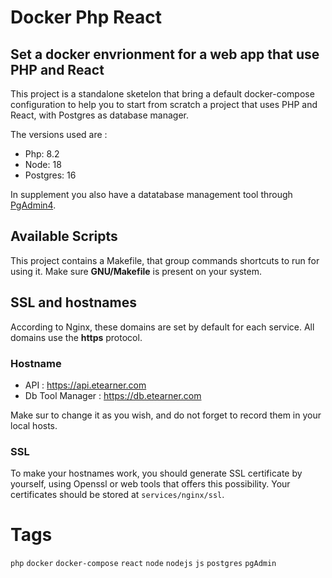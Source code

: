 # Docker Php React

## Set a docker envrionment for a web app that use PHP and React

This project is a standalone sketelon that bring a default docker-compose configuration to help you to start from scratch a project that uses PHP and React, with Postgres as database manager.

The versions used are :

- Php: 8.2
- Node: 18
- Postgres: 16

In supplement you also have a datatabase management tool through [PgAdmin4](https://www.pgadmin.org/).

## Available Scripts

This project contains a Makefile, that group commands shortcuts to run for using it. Make sure **GNU/Makefile** is present on your system.

## SSL and hostnames

According to Nginx, these domains are set by default for each service. All domains use the **https** protocol.

### Hostname

- API : https://api.etearner.com
- Db Tool Manager : https://db.etearner.com

Make sur to change it as you wish, and do not forget to record them in your local hosts.

### SSL

To make your hostnames work, you should generate SSL certificate by yourself, using Openssl or web tools that offers this possibility.
Your certificates should be stored at `services/nginx/ssl`.

# Tags

`php` `docker` `docker-compose` `react` `node` `nodejs` `js` `postgres` `pgAdmin`
